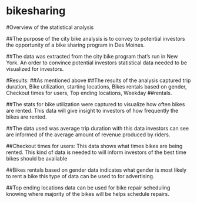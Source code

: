 # bikesharing
#Overview of the statistical analysis

##The purpose of the city bike analysis is to convey to potential investors the opportunity of a bike sharing program in Des Moines.

##The data was extracted from the city bike program that’s run in New York. An order to convince potential investors statistical data needed to be visualized for investors.


#Results:
##As mentioned above
##The results of the analysis captured trip duration, Bike utilization, starting locations, Bikes rentals based on gender, Checkout times for users, Top ending locations, Weekday ##rentals.

##The stats for bike utilization were captured to visualize how often bikes are rented. This data will give insight to investors of how frequently the bikes are rented.

##The data used was average trip duration with this data investors can see are informed of the average amount of revenue produced by riders.

##Checkout times for users: This data shows what times bikes are being rented. This kind of data is needed to will inform investors of the best time bikes should be available

##Bikes rentals based on gender data indicates what gender is most likely to rent a bike this type of data can be used to for advertising.


 ##Top ending locations data can be used for bike repair scheduling knowing where majority of the bikes will be helps schedule repairs.
